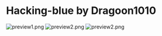 # Hacking-blue by Dragoon1010

![preview1.png](https://github.com/xy2iii/vitashell-themes/blob/master/themes/hacking-blue-Dragoon1010/preview1.jpg)
![preview2.png](https://github.com/xy2iii/vitashell-themes/blob/master/themes/hacking-blue-Dragoon1010/preview2.jpg)
![preview2.png](https://github.com/xy2iii/vitashell-themes/blob/master/themes/hacking-blue-Dragoon1010/preview3.jpg)
